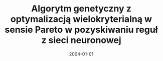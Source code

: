 ---
# Documentation: https://wowchemy.com/docs/managing-content/

title: Algorytm genetyczny z optymalizacją wielokryterialną w sensie Pareto w pozyskiwaniu
  reguł z sieci neuronowej
subtitle: ''
summary: ''
authors:
- markowska-kaczmar
- Paweł Wnuk-Lipiński
tags: []
categories: []
date: '2004-01-01'
lastmod: 2022-10-07T04:56:48Z
featured: false
draft: false

# Featured image
# To use, add an image named `featured.jpg/png` to your page's folder.
# Focal points: Smart, Center, TopLeft, Top, TopRight, Left, Right, BottomLeft, Bottom, BottomRight.
image:
  caption: ''
  focal_point: ''
  preview_only: false

# Projects (optional).
#   Associate this post with one or more of your projects.
#   Simply enter your project's folder or file name without extension.
#   E.g. `projects = ["internal-project"]` references `content/project/deep-learning/index.md`.
#   Otherwise, set `projects = []`.
projects: []
publishDate: '2022-10-07T04:56:47.360561Z'
publication_types:
- '1'
abstract: ''
publication: '*Pozyskiwanie wiedzy i zarządzanie wiedzą, [Kule k. Częstochowy, 13-15
  maja 2004]*'
---